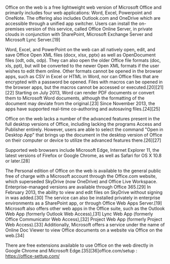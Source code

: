 Office on the web is a free lightweight web version of Microsoft Office and primarily includes four web applications: Word, Excel, Powerpoint and OneNote. The offering also includes Outlook.com and OneDrive which are accessible through a unified app switcher. Users can install the on-premises version of this service, called Office Online Server, in private clouds in conjunction with SharePoint, Microsoft Exchange Server and Microsoft Lync Server.[19]

Word, Excel, and PowerPoint on the web can all natively open, edit, and save Office Open XML files (docx, xlsx, pptx) as well as OpenDocument files (odt, ods, odp). They can also open the older Office file formats (doc, xls, ppt), but will be converted to the newer Open XML formats if the user wishes to edit them online. Other formats cannot be opened in the browser apps, such as CSV in Excel or HTML in Word, nor can Office files that are encrypted with a password be opened. Files with macros can be opened in the browser apps, but the macros cannot be accessed or executed.[20][21][22] Starting on July 2013, Word can render PDF documents or convert them to Microsoft Word documents, although the formatting of the document may deviate from the original.[23] Since November 2013, the apps have supported real-time co-authoring and autosaving files.[24][25]

Office on the web lacks a number of the advanced features present in the full desktop versions of Office, including lacking the programs Access and Publisher entirely. However, users are able to select the command "Open in Desktop App" that brings up the document in the desktop version of Office on their computer or device to utilize the advanced features there.[26][27]

Supported web browsers include Microsoft Edge, Internet Explorer 11, the latest versions of Firefox or Google Chrome, as well as Safari for OS X 10.8 or later.[28]

The Personal edition of Office on the web is available to the general public free of charge with a Microsoft account through the Office.com website, which superseded SkyDrive (now OneDrive) and Office Live Workspace. Enterprise-managed versions are available through Office 365.[29] In February 2013, the ability to view and edit files on SkyDrive without signing in was added.[30] The service can also be installed privately in enterprise environments as a SharePoint app, or through Office Web Apps Server.[19] Microsoft also offers other web apps in the Office suite, such as the Outlook Web App (formerly Outlook Web Access),[31] Lync Web App (formerly Office Communicator Web Access),[32] Project Web App (formerly Project Web Access).[33] Additionally, Microsoft offers a service under the name of Online Doc Viewer to view Office documents on a website via Office on the web.[34]

There are free extensions available to use Office on the web directly in Google Chrome and Microsoft Edge.[35][36]office.com/setup
: https://office-settup.com/
